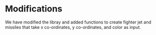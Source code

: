 # Modifications

We have modified the libray and added functions to create fighter jet and missiles that take x co-ordinates, y co-ordinates, and color as input.
